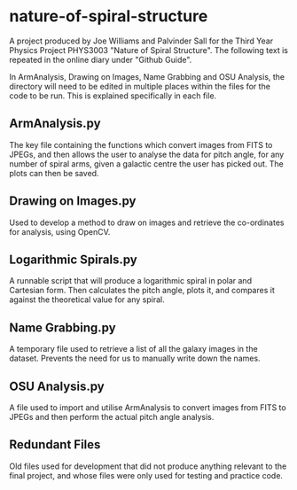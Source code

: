 # nature-of-spiral-structure

A project produced by Joe Williams and Palvinder Sall for the Third Year Physics Project PHYS3003 "Nature of Spiral Structure". The following text is repeated in the online diary under "Github Guide".

In ArmAnalysis, Drawing on Images, Name Grabbing and OSU Analysis, the directory will need to be edited in multiple places within the files for the code to be run. This is explained specifically in each file.

## ArmAnalysis.py
The key file containing the functions which convert images from FITS to JPEGs, and then allows the user to analyse the data for pitch angle, for any number of spiral arms, given a galactic centre the user has picked out. The plots can then be saved.

## Drawing on Images.py
Used to develop a method to draw on images and retrieve the co-ordinates for analysis, using OpenCV.

## Logarithmic Spirals.py
A runnable script that will produce a logarithmic spiral in polar and Cartesian form. Then calculates the pitch angle, plots it, and compares it against the theoretical value for any spiral.

## Name Grabbing.py
A temporary file used to retrieve a list of all the galaxy images in the dataset. Prevents the need for us to manually write down the names.

## OSU Analysis.py
A file used to import and utilise ArmAnalysis to convert images from FITS to JPEGs and then perform the actual pitch angle analysis.

## Redundant Files
Old files used for development that did not produce anything relevant to the final project, and whose files were only used for testing and practice code.

